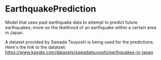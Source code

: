 # EarthquakePrediction
Model that uses past earthquake data to attempt to predict future earthquakes; more-so the likelihood of an earthquake within a certain area in Japan.

A dataset provided by Sawada Tsuyoshi is being used for the predictions. 
Here's the link to the datatset: https://www.kaggle.com/datasets/sawadatsuyoshi/earthquakes-in-japan


